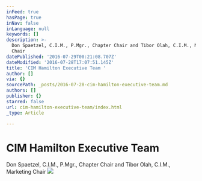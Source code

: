 ```yaml
---
inFeed: true
hasPage: true
inNav: false
inLanguage: null
keywords: []
description: >-
  Don Spaetzel, C.I.M., P.Mgr., Chapter Chair and Tibor Olah, C.I.M., Marketing
  Chair
datePublished: '2016-07-29T00:21:08.707Z'
dateModified: '2016-07-28T17:07:51.145Z'
title: 'CIM Hamilton Executive Team '
author: []
via: {}
sourcePath: _posts/2016-07-28-cim-hamilton-executive-team.md
authors: []
publisher: {}
starred: false
url: cim-hamilton-executive-team/index.html
_type: Article

---
```

# **CIM Hamilton Executive Team**

Don Spaetzel, C.I.M., P.Mgr., Chapter Chair and Tibor Olah, C.I.M., Marketing Chair
![](https://the-grid-user-content.s3-us-west-2.amazonaws.com/b01732d6-aad5-4cc0-b785-f72e5a3eb505.jpg)